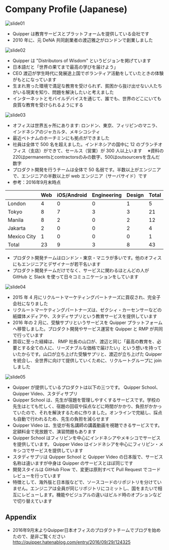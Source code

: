 # Company Profile (Japanese)

![slide01](https://cloud.githubusercontent.com/assets/4939774/20208734/7f2d6b74-a833-11e6-9181-fa88747e01e0.png)

- Quipper は教育サービスとプラットフォームを提供している会社です
- 2010 年に、元 DeNA 共同創業者の渡辺雅之がロンドンで創業しました

![slide02](https://cloud.githubusercontent.com/assets/4939774/20208738/8173d800-a833-11e6-8e9d-3ec4a2af006e.png)

- Quipper は "Distributors of Wisdom" というビジョンを掲げています
- 日本語だと「世界の果てまで最高の学びを届けよう」
- CEO 渡辺が学生時代に発展途上国でボランティア活動をしていたときの体験がもとになっています
- 生まれ育った環境で満足な教育を受けられず、貧困から抜け出せない人たちがいる現実を知り、問題を解決したいと考えました
- インターネットとモバイルデバイスを通じて、誰でも、世界のどこにいても良質な教育を受けられるようにする

![slide03](https://cloud.githubusercontent.com/assets/14937062/20047069/e77fb7a6-a4f3-11e6-9c28-380fae0925d4.png)

- オフィスは世界五ヶ所にあります: ロンドン、東京、フィリピンのマニラ、インドネシアのジャカルタ、メキシコシティ
- 最近ベトナムのホーチミンにも拠点ができました
- 社員は全体で 500 名を超えました。インドネシアの国中に 12 のブランチオフィス（支店）ができて、セールス（営業）が 300 人以上います
　※資料の220はpermanentsとcontractorsのみの数字、500はoutsourcersを含んだ数字
- プロダクト開発を行うチームは全体で 50 名弱です。半数以上がエンジニアで、エンジニアの半数以上が web エンジニア（サーバサイド）です
- 参考：2016年9月末時点

|| Web | iOS/Android | Engineering | Design | Total |
| --- | --- | --- | --- | --- | --- |
| London | 4 | 0 | 0 | 1 | 5 |
| Tokyo | 8 | 7 | 3 | 3 | 21 |
| Manila | 8 | 2 | 0 | 2 | 12 |
| Jakarta | 2 | 0 | 0 | 2 | 4 |
| Mexico City | 1 | 0 | 0 | 0 | 1 |
| Total | 23 | 9 | 3 | 8 | 43 |

- プロダクト開発チームはロンドン・東京・マニラが多いです。他のオフィスにもエンジニアとデザイナーが若干名います
- プロダクト開発チームだけでなく、サービスに関わるほとんどの人が GitHub と Slack を使って日々コミュニケーションをしています

![slide04](https://cloud.githubusercontent.com/assets/4939774/20208741/836ab91c-a833-11e6-971e-472e5b39c4e0.png)

- 2015 年 4 月にリクルートマーケティングパートナーズに買収され、完全子会社になりました
- リクルートマーケティングパートナーズは、ゼクシィ・カーセンサーなどの紙媒体メディアや、スタディサプリという教育サービスを提供しています
- 2016 年の 2 月に、受験サプリというサービスを Quipper プラットフォームへ移管しました。プロダクト開発やサービス運営を Quipper と RMP が共同で行っています
- 買収に至った経緯は、 RMP 社長の山口が、渡辺と同じ「最高の教育を、必要とする全ての人に、リーズナブルな価格で届けたい」という想いを持っていたからです。山口が立ち上げた受験サプリと、渡辺が立ち上げた Quipper を統合し、全世界に向けて提供していくために、リクルートグループに join しました

![slide05](https://cloud.githubusercontent.com/assets/14937062/20047173/f9534104-a4f4-11e6-8883-9fc4403277fd.png)

- Quipper が提供しているプロダクトは以下の三つです。 Quipper School、 Quipper Video、スタディサプリ
- Quipper School は、先生が宿題を管理しやすくするサービスです。学校の先生はとても忙しく、宿題の回収や採点などに時間がかかり、負担がかかっていたので、それを解決するために作りました。オンラインで完結し、採点も自動で行われるため、先生の負担を減らせます
- Quipper Video は、生徒が有名講師の講義動画を視聴できるサービスです。定額料金で見放題で、演習問題もあります
- Quipper School はフィリピンを中心にインドネシアやメキシコでサービスを提供しています。 Quipper Video はインドネシアを中心にフィリピン・メキシコでサービスを提供しています
- スタディサプリは Quipper School と Quipper Video の日本版で、サービス名称は違いますが中身は Quipper のサービスとほぼ同じです
- 開発スタイルは GitHub Flow で、変更は原則すべて Pull Request でコードレビューを行っています
- 特徴として、海外版と日本版などで、ソースコードのリポジトリを分けていません。エンジニアは全員が同じリポジトリにコミットし、国をまたいで相互にレビューします。機能やビジュアルの違いはビルド時のオプションなどで切り替えています

## Appendix

- 2016年9月末よりQuipper日本オフィスのプロダクトチームでブログを始めたので、是非ご覧ください
　http://quipper.hatenablog.com/entry/2016/09/29/124325
